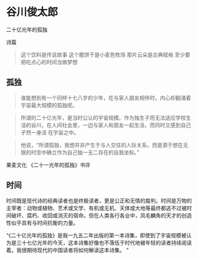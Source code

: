 # 谷川俊太郎

二十亿光年的孤独

诗篇

> 这个饮料是传说故事
> 这个脆饼干是小麦色牧场
> 那片云朵是古典赋格
> 至少要把吃点心的时间当做梦想



## 孤独
> 谁能想到有一个同样十七八岁的少年，在与家人朋友相伴时，内心却翻涌着宇宙最大规模的孤独呢。

> 所谓的二十亿光年，是当时公认的宇宙规模。作为独生子而无法适应学校生活的谷川，在人间社会里，一边与家人和朋友一起生活，而同时又感到自己孑然一身活 在宇宙之中。

> 他说，“所谓孤独，我想并非产生于与人交往的人际关系，而是源于想在无限的时空中确立作为自己独一无二存在的自我坐标。”

果麦文化 《二十一光年的孤独》书评

## 时间
时间既是现代诗的经典读者也是终极读者，更是公正和无情的裁判。时间是万物的主宰者：动物或植物、艺术或文学、有机或无机、天体或大地等最终都逃不过被时间破坏、腐朽、收回或消灭的宿命。但在人类各行各业中，凤毛麟角的天才的创造性似乎具有与时间抗衡的力量。

“《二十亿光年的孤独》是我一九五二年出版的第一本诗集，即使到了宇宙规模被认为是三十七亿光年的今天，这本诗集好像也不落伍于时代地被年轻的读者持续阅读着。我很期待现代的中国读者将如何解读这本诗集。 ”
